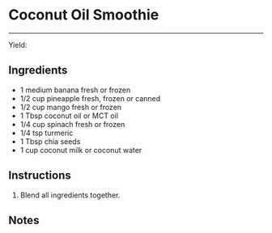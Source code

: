# Coconut Oil Smoothie
---
Yield:

## Ingredients
- 1 medium banana fresh or frozen
- 1/2 cup pineapple fresh, frozen or canned
- 1/2 cup mango fresh or frozen
- 1 Tbsp coconut oil or MCT oil
- 1/4 cup spinach fresh or frozen
- 1/4 tsp turmeric
- 1 Tbsp chia seeds
- 1 cup coconut milk or coconut water

## Instructions
1. Blend all ingredients together.

## Notes

